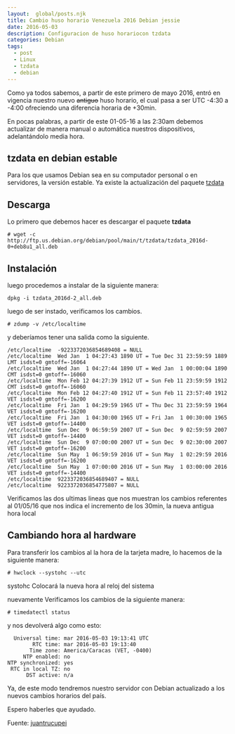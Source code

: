 ```yaml
---
layout:  global/posts.njk
title: Cambio huso horario Venezuela 2016 Debian jessie
date: 2016-05-03
description: Configuracion de huso horariocon tzdata
categories: Debian
tags:
  - post
  - Linux
  - tzdata
  - debian
---
```


Como ya todos sabemos, a partir de este primero de mayo 2016, entró en vigencia nuestro nuevo ~~antiguo~~ huso horario, el cual pasa a ser UTC -4:30 a -4:00 ofreciendo una diferencia horaria de +30min.

En pocas palabras, a partir de este 01-05-16 a las 2:30am debemos actualizar de manera manual o automática nuestros dispositivos, adelantándolo media hora.

## tzdata en debian estable

Para los que usamos Debian sea en su computador personal o en servidores, la versión estable. Ya existe la actualización del paquete [tzdata](https://packages.debian.org/search?keywords=tzdata&amp;searchon=names&amp;suite=all§ion=all)

## Descarga

Lo primero que debemos hacer es descargar el paquete **tzdata**

```console
# wget -c http://ftp.us.debian.org/debian/pool/main/t/tzdata/tzdata_2016d-0+deb8u1_all.deb
```

## Instalación

luego procedemos a instalar de la siguiente manera:

```console
dpkg -i tzdata_2016d-2_all.deb
```

luego de ser instado, verificamos los cambios.

```console
# zdump -v /etc/localtime
```

y deberíamos tener una salida como la siguiente.

```console
/etc/localtime  -9223372036854689408 = NULL
/etc/localtime  Wed Jan  1 04:27:43 1890 UT = Tue Dec 31 23:59:59 1889 LMT isdst=0 gmtoff=-16064
/etc/localtime  Wed Jan  1 04:27:44 1890 UT = Wed Jan  1 00:00:04 1890 CMT isdst=0 gmtoff=-16060
/etc/localtime  Mon Feb 12 04:27:39 1912 UT = Sun Feb 11 23:59:59 1912 CMT isdst=0 gmtoff=-16060
/etc/localtime  Mon Feb 12 04:27:40 1912 UT = Sun Feb 11 23:57:40 1912 VET isdst=0 gmtoff=-16200
/etc/localtime  Fri Jan  1 04:29:59 1965 UT = Thu Dec 31 23:59:59 1964 VET isdst=0 gmtoff=-16200
/etc/localtime  Fri Jan  1 04:30:00 1965 UT = Fri Jan  1 00:30:00 1965 VET isdst=0 gmtoff=-14400
/etc/localtime  Sun Dec  9 06:59:59 2007 UT = Sun Dec  9 02:59:59 2007 VET isdst=0 gmtoff=-14400
/etc/localtime  Sun Dec  9 07:00:00 2007 UT = Sun Dec  9 02:30:00 2007 VET isdst=0 gmtoff=-16200
/etc/localtime  Sun May  1 06:59:59 2016 UT = Sun May  1 02:29:59 2016 VET isdst=0 gmtoff=-16200
/etc/localtime  Sun May  1 07:00:00 2016 UT = Sun May  1 03:00:00 2016 VET isdst=0 gmtoff=-14400
/etc/localtime  9223372036854689407 = NULL
/etc/localtime  9223372036854775807 = NULL
```

Verificamos las dos ultimas lineas que nos muestran los cambios referentes al 01/05/16 que nos indica el incremento de los 30min, la nueva antigua hora local

## Cambiando hora al hardware

Para transferir los cambios al la hora de la tarjeta madre, lo hacemos de la siguiente manera:

```console
# hwclock --systohc --utc
```

systohc Colocará la nueva hora al reloj del sistema

nuevamente Verificamos los cambios de la siguiente manera:

`# timedatectl status`

y nos devolverá algo como esto:

```console
  Universal time: mar 2016-05-03 19:13:41 UTC
        RTC time: mar 2016-05-03 19:13:40
       Time zone: America/Caracas (VET, -0400)
     NTP enabled: no
NTP synchronized: yes
 RTC in local TZ: no
      DST active: n/a
```

Ya, de este modo tendremos nuestro servidor con Debian actualizado a los nuevos cambios horarios del país.

Espero haberles que ayudado.

Fuente: [juantrucupei](https://juantrucupei.wordpress.com/2016/04/25/cambio-huso-horario-venezuela-2016/)

